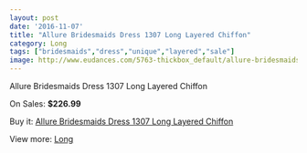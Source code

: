 ```yaml
---
layout: post
date: '2016-11-07'
title: "Allure Bridesmaids Dress 1307 Long Layered Chiffon"
category: Long
tags: ["bridesmaids","dress","unique","layered","sale"]
image: http://www.eudances.com/5763-thickbox_default/allure-bridesmaids-dress-1307-long-layered-chiffon.jpg
---
```

Allure Bridesmaids Dress 1307 Long Layered Chiffon

On Sales: **$226.99**
<a href="https://www.eudances.com/en/long/2010-allure-bridesmaids-dress-1307-long-layered-chiffon.html"><amp-img layout="responsive" width="600" height="600" src="//www.eudances.com/5763-thickbox_default/allure-bridesmaids-dress-1307-long-layered-chiffon.jpg" alt="Allure Bridesmaids Dress 1307 Long Layered Chiffon 0" /></a>

Buy it: [Allure Bridesmaids Dress 1307 Long Layered Chiffon](https://www.eudances.com/en/long/2010-allure-bridesmaids-dress-1307-long-layered-chiffon.html "Allure Bridesmaids Dress 1307 Long Layered Chiffon")

View more: [Long](https://www.eudances.com/en/21-long "Long")
